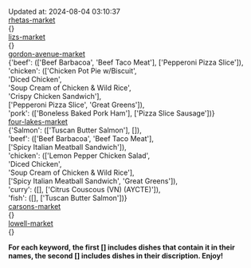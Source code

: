 Updated at: 2024-08-04 03:10:37  
[rhetas-market](https://wisc-housingdining.nutrislice.com/menu/rhetas-market/dinner/2024-08-04)  
{}  
[lizs-market](https://wisc-housingdining.nutrislice.com/menu/lizs-market/dinner/2024-08-04)  
{}  
[gordon-avenue-market](https://wisc-housingdining.nutrislice.com/menu/gordon-avenue-market/dinner/2024-08-04)  
{'beef': (['Beef Barbacoa', 'Beef Taco Meat'], ['Pepperoni Pizza Slice']),  
 'chicken': (['Chicken Pot Pie w/Biscuit',  
              'Diced Chicken',  
              'Soup Cream of Chicken & Wild Rice',  
              'Crispy Chicken Sandwich'],  
             ['Pepperoni Pizza Slice', 'Great Greens']),  
 'pork': (['Boneless Baked Pork Ham'], ['Pizza Slice Sausage'])}  
[four-lakes-market](https://wisc-housingdining.nutrislice.com/menu/four-lakes-market/dinner/2024-08-04)  
{'Salmon': (['Tuscan Butter Salmon'], []),  
 'beef': (['Beef Barbacoa', 'Beef Taco Meat'],  
          ['Spicy Italian Meatball Sandwich']),  
 'chicken': (['Lemon Pepper Chicken Salad',  
              'Diced Chicken',  
              'Soup Cream of Chicken & Wild Rice'],  
             ['Spicy Italian Meatball Sandwich', 'Great Greens']),  
 'curry': ([], ['Citrus Couscous (VN) (AYCTE)']),  
 'fish': ([], ['Tuscan Butter Salmon'])}  
[carsons-market](https://wisc-housingdining.nutrislice.com/menu/carsons-market/dinner/2024-08-04)  
{}  
[lowell-market](https://wisc-housingdining.nutrislice.com/menu/lowell-market/dinner/2024-08-04)  
{}  
  
**For each keyword, the first [] includes dishes that contain it in their names, the second [] includes dishes in their discription. Enjoy!**  
